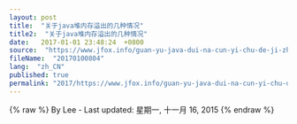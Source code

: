 ```yaml
---
layout: post
title:  "关于java堆内存溢出的几种情况"
title2:  "关于java堆内存溢出的几种情况"
date:   2017-01-01 23:48:24  +0800
source:  "https://www.jfox.info/guan-yu-java-dui-na-cun-yi-chu-de-ji-zhong-qing-kuang.html"
fileName:  "20170100804"
lang:  "zh_CN"
published: true
permalink: "2017/https://www.jfox.info/guan-yu-java-dui-na-cun-yi-chu-de-ji-zhong-qing-kuang.html"
---
```

{% raw %}
By Lee - Last updated: 星期一, 十一月 16, 2015
{% endraw %}